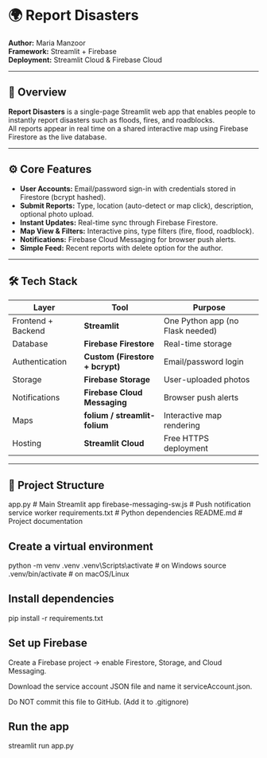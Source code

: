 # 🌍 Report Disasters

**Author:** Maria Manzoor  
**Framework:** Streamlit + Firebase  
**Deployment:** Streamlit Cloud & Firebase Cloud

---

## 🔎 Overview
**Report Disasters** is a single-page Streamlit web app that enables people to instantly report disasters such as floods, fires, and roadblocks.  
All reports appear in real time on a shared interactive map using Firebase Firestore as the live database.

---

## ⚙️ Core Features
- **User Accounts:** Email/password sign-in with credentials stored in Firestore (bcrypt hashed).  
- **Submit Reports:** Type, location (auto-detect or map click), description, optional photo upload.  
- **Instant Updates:** Real-time sync through Firebase Firestore.  
- **Map View & Filters:** Interactive pins, type filters (fire, flood, roadblock).  
- **Notifications:** Firebase Cloud Messaging for browser push alerts.  
- **Simple Feed:** Recent reports with delete option for the author.

---

## 🛠 Tech Stack
| Layer | Tool | Purpose |
|-------|------|----------|
| Frontend + Backend | **Streamlit** | One Python app (no Flask needed) |
| Database | **Firebase Firestore** | Real-time storage |
| Authentication | **Custom (Firestore + bcrypt)** | Email/password login |
| Storage | **Firebase Storage** | User-uploaded photos |
| Notifications | **Firebase Cloud Messaging** | Browser push alerts |
| Maps | **folium / streamlit-folium** | Interactive map rendering |
| Hosting | **Streamlit Cloud** | Free HTTPS deployment |

---

## 🧩 Project Structure
app.py # Main Streamlit app
firebase-messaging-sw.js # Push notification service worker
requirements.txt # Python dependencies
README.md # Project documentation

## Create a virtual environment
python -m venv .venv
.venv\Scripts\activate   # on Windows
source .venv/bin/activate  # on macOS/Linux

## Install dependencies
pip install -r requirements.txt

## Set up Firebase
Create a Firebase project → enable Firestore, Storage, and Cloud Messaging.

Download the service account JSON file and name it serviceAccount.json.

Do NOT commit this file to GitHub. (Add it to .gitignore)

## Run the app
streamlit run app.py

